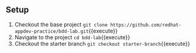 ## Setup

1. Checkout the base project `git clone https://github.com/redhat-appdev-practice/bdd-lab.git`{{execute}}
2. Navigate to the project `cd bdd-lab`{{execute}}
3. Checkout the starter branch `git checkout starter-branch`{{execute}}
